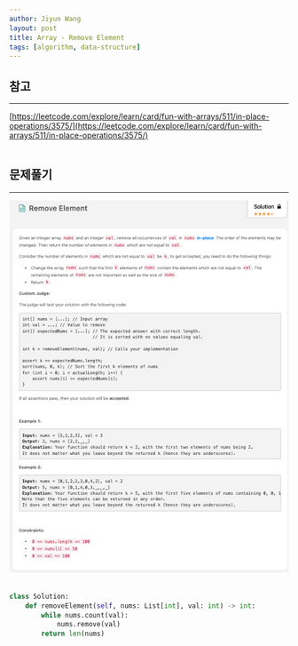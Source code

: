 ```yaml
---
author: Jiyun Wang
layout: post
title: Array - Remove Element
tags: [algorithm, data-structure]
---
```


## 참고
---
[https://leetcode.com/explore/learn/card/fun-with-arrays/511/in-place-operations/3575/](https://leetcode.com/explore/learn/card/fun-with-arrays/511/in-place-operations/3575/)
<br><br>

## 문제풀기
---

![Sort Array By Parity](/assets/array/14.png)

```python

class Solution:
    def removeElement(self, nums: List[int], val: int) -> int:
        while nums.count(val):
            nums.remove(val)
        return len(nums)

```
